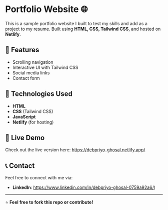 # Portfolio Website 🌐  

This is a sample portfolio website I built to test my skills and add as a project to my resume. Built using **HTML, CSS, Tailwind CSS**, and hosted on **Netlify**.   
  
## 🚀 Features    
- Scrolling navigation  
- Interactive UI with Tailwind CSS  
- Social media links  
- Contact form  

## 📂 Technologies Used  
- **HTML**  
- **CSS** (Tailwind CSS)  
- **JavaScript**  
- **Netlify** (for hosting)  

## 🔗 Live Demo  
Check out the live version here: https://debpriyo-ghosal.netlify.app/

## 📞 Contact  
Feel free to connect with me via:  
- **LinkedIn**: https://www.linkedin.com/in/debpriyo-ghosal-0759a92a6/)  

---

⭐ **Feel free to fork this repo or contribute!**  
